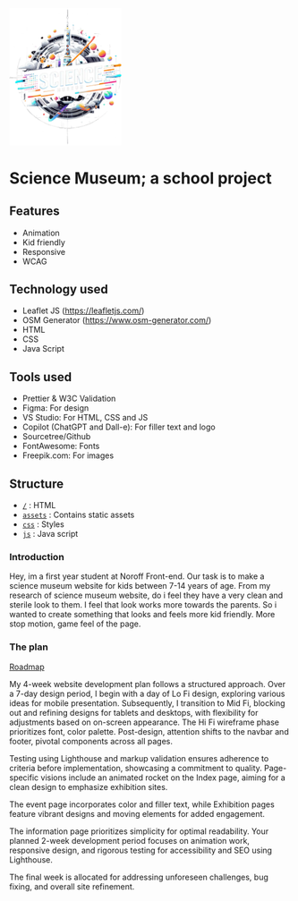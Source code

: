 <img src="/assets/images/logo.webp" width="200px">

# Science Museum; a school project

## Features
- Animation
- Kid friendly
- Responsive
- WCAG

## Technology used
- Leaflet JS (https://leafletjs.com/)
- OSM Generator (https://www.osm-generator.com/)
- HTML
- CSS
- Java Script

## Tools used
- Prettier & W3C Validation
- Figma: For design
- VS Studio: For HTML, CSS and JS
- Copilot (ChatGPT and Dall-e): For filler text and logo
- Sourcetree/Github
- FontAwesome: Fonts
- Freepik.com: For images

## Structure
- [`/`](https://github.com/KjetilHHauger/science_museum) : HTML
- [`assets`](https://github.com/KjetilHHauger/science_museum/tree/main/assets) : Contains static assets
- [`css`](https://github.com/KjetilHHauger/science_museum/tree/main/css) : Styles
- [`js`](https://github.com/KjetilHHauger/science_museum/tree/main/js) : Java script

### Introduction

Hey, im a first year student at Noroff Front-end. Our task is to make a science museum website for kids between 7-14 years of age. From my research of science museum website, do i feel they have a very clean and sterile look to them. I feel that look works more towards the parents. So i wanted to create something that looks and feels more kid friendly. More stop motion, game feel of the page.

### The plan

[Roadmap](https://github.com/users/KjetilHHauger/projects/3/views/4)

My 4-week website development plan follows a structured approach. Over a 7-day design period, I begin with a day of Lo Fi design, exploring various ideas for mobile presentation. Subsequently, I transition to Mid Fi, blocking out and refining designs for tablets and desktops, with flexibility for adjustments based on on-screen appearance. 
The Hi Fi wireframe phase prioritizes font, color palette.
Post-design, attention shifts to the navbar and footer, pivotal components across all pages.  

Testing using Lighthouse and markup validation ensures adherence to criteria before implementation, showcasing a commitment to quality.
Page-specific visions include an animated rocket on the Index page, aiming for a clean design to emphasize exhibition sites. 

The event page incorporates color and filler text, while Exhibition pages feature vibrant designs and moving elements for added engagement. 

The information page prioritizes simplicity for optimal readability.
Your planned 2-week development period focuses on animation work, responsive design, and rigorous testing for accessibility and SEO using Lighthouse. 

The final week is allocated for addressing unforeseen challenges, bug fixing, and overall site refinement. 


